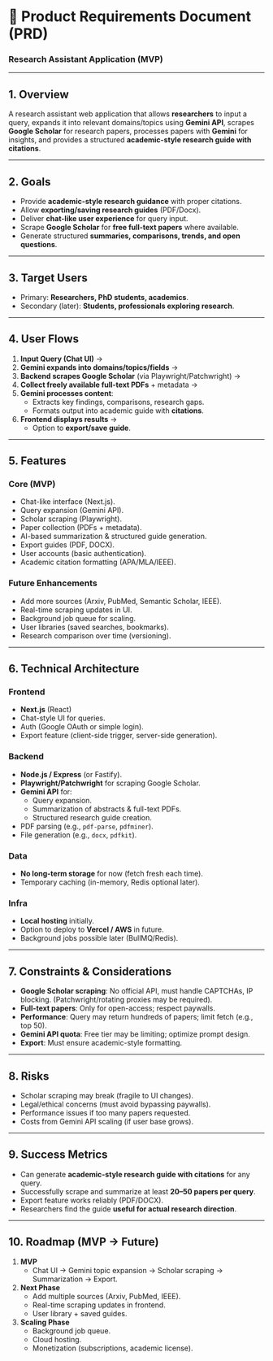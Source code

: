# 📄 Product Requirements Document (PRD)  
### Research Assistant Application (MVP)

---

## 1. Overview  
A research assistant web application that allows **researchers** to input a query, expands it into relevant domains/topics using **Gemini API**, scrapes **Google Scholar** for research papers, processes papers with **Gemini** for insights, and provides a structured **academic-style research guide with citations**.  

---

## 2. Goals
- Provide **academic-style research guidance** with proper citations.  
- Allow **exporting/saving research guides** (PDF/Docx).  
- Deliver **chat-like user experience** for query input.  
- Scrape **Google Scholar** for **free full-text papers** where available.  
- Generate structured **summaries, comparisons, trends, and open questions**.  

---

## 3. Target Users
- Primary: **Researchers, PhD students, academics**.  
- Secondary (later): **Students, professionals exploring research**.  

---

## 4. User Flows
1. **Input Query (Chat UI)** →  
2. **Gemini expands into domains/topics/fields** →  
3. **Backend scrapes Google Scholar** (via Playwright/Patchwright) →  
4. **Collect freely available full-text PDFs** + metadata →  
5. **Gemini processes content**:  
   - Extracts key findings, comparisons, research gaps.  
   - Formats output into academic guide with **citations**.  
6. **Frontend displays results** →  
   - Option to **export/save guide**.  

---

## 5. Features  

### Core (MVP)
- Chat-like interface (Next.js).  
- Query expansion (Gemini API).  
- Scholar scraping (Playwright).  
- Paper collection (PDFs + metadata).  
- AI-based summarization & structured guide generation.  
- Export guides (PDF, DOCX).  
- User accounts (basic authentication).  
- Academic citation formatting (APA/MLA/IEEE).  

### Future Enhancements
- Add more sources (Arxiv, PubMed, Semantic Scholar, IEEE).  
- Real-time scraping updates in UI.  
- Background job queue for scaling.  
- User libraries (saved searches, bookmarks).  
- Research comparison over time (versioning).  

---

## 6. Technical Architecture  

### Frontend
- **Next.js** (React)  
- Chat-style UI for queries.  
- Auth (Google OAuth or simple login).  
- Export feature (client-side trigger, server-side generation).  

### Backend
- **Node.js / Express** (or Fastify).  
- **Playwright/Patchwright** for scraping Google Scholar.  
- **Gemini API** for:  
  - Query expansion.  
  - Summarization of abstracts & full-text PDFs.  
  - Structured research guide creation.  
- PDF parsing (e.g., `pdf-parse`, `pdfminer`).  
- File generation (e.g., `docx`, `pdfkit`).  

### Data
- **No long-term storage** for now (fetch fresh each time).  
- Temporary caching (in-memory, Redis optional later).  

### Infra
- **Local hosting** initially.  
- Option to deploy to **Vercel / AWS** in future.  
- Background jobs possible later (BullMQ/Redis).  

---

## 7. Constraints & Considerations  
- **Google Scholar scraping**: No official API, must handle CAPTCHAs, IP blocking. (Patchwright/rotating proxies may be required).  
- **Full-text papers**: Only for open-access; respect paywalls.  
- **Performance**: Query may return hundreds of papers; limit fetch (e.g., top 50).  
- **Gemini API quota**: Free tier may be limiting; optimize prompt design.  
- **Export**: Must ensure academic-style formatting.  

---

## 8. Risks
- Scholar scraping may break (fragile to UI changes).  
- Legal/ethical concerns (must avoid bypassing paywalls).  
- Performance issues if too many papers requested.  
- Costs from Gemini API scaling (if user base grows).  

---

## 9. Success Metrics
- Can generate **academic-style research guide with citations** for any query.  
- Successfully scrape and summarize at least **20–50 papers per query**.  
- Export feature works reliably (PDF/DOCX).  
- Researchers find the guide **useful for actual research direction**.  

---

## 10. Roadmap (MVP → Future)
1. **MVP**  
   - Chat UI → Gemini topic expansion → Scholar scraping → Summarization → Export.  
2. **Next Phase**  
   - Add multiple sources (Arxiv, PubMed, IEEE).  
   - Real-time scraping updates in frontend.  
   - User library + saved guides.  
3. **Scaling Phase**  
   - Background job queue.  
   - Cloud hosting.  
   - Monetization (subscriptions, academic license).  

